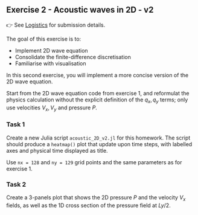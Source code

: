 <!--This file was generated, do not modify it.-->
## Exercise 2 - **Acoustic waves in 2D - v2**

👉 See [Logistics](/logistics/#submission) for submission details.

The goal of this exercise is to:
- Implement 2D wave equation
- Consolidate the finite-difference discretisation
- Familiarise with visualisation

In this second exercise, you will implement a more concise version of the 2D wave equation.

Start from the 2D wave equation code from exercise 1, and reformulat the physics calculation without the explicit definition of the $q_x, q_y$ terms; only use velocities $V_x, V_y$ and pressure $P$.

### Task 1

Create a new Julia script `acoustic_2D_v2.jl` for this homework. The script should produce a `heatmap()` plot that update upon time steps, with labelled axes and physical time displayed as title.

Use `nx = 128` and `ny = 129` grid points and the same parameters as for exercise 1.

### Task 2

Create a 3-panels plot that shows the 2D pressure $P$ and the velocity $V_x$ fields, as well as the 1D cross section of the pressure field at $Ly/2$.

